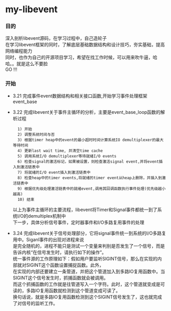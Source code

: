 # my-libevent
### 目的<br>
深入剖析libevent源码，在学习过程中，自己造轮子<br>
在学习libevent框架的同时，了解底层基础数据结构和设计技巧，夯实基础，提高网络编程能力<br>
同时，也作为自己的开源项目学习，希望在找工作时候，可以用来吹牛逼，哈哈。。就是这么不要脸<br>
GO !!! <br>

### 开始<br>
* 3.21    完成事件event数据结构和相关接口函数,开始学习事件处理框架 event_base<br>

* 3.22    完成libevent关于事件主循环的分析，主要是event_base_loop函数的解析过程<br>

        1) 开始
        2) 调整系统时间与否
        3) 根据timer heap中的event的最小超时时间计算系统IO demultiplexer的最大等待时间
        4) 更新last wait time, 并清空time cache
        5) 调用系统I/O demultiplexer等待就绪I/O events
        6) 检查signal的激活标记，如果被设置，则检查激活signal event,并将event插入到激活链表中
        7) 将就绪的I/O event插入到激活链表中
        8) 检查heap中的timer events,将就绪的timer event从heap上删除，并插入到激活链表中
        9) 根据优先级处理激活链表中的就绪event,调用其回调函数执行事件处理(优先级越小越高)
        10) 结束

	以上为事件主循环的主要流程，libevent将Timer和Signal事件都统一到了系统I/O的demultiplex机制中<br>
	下一步，具体分析信号事件，定时器事件和I/O多路复用事件的处理<br>

* 3.24   完成libevent关于信号处理部分，它将signal事件统一到系统的I/O多路复用中。Siganl事件的出现对进程来说<br>
	是完全随机的，进程不能只是测试一个变量来判别是否发生了一个信号，而是告诉内核“在信号发生时，请执行如下的操作”。<br>
 	统一事件源的工作原理如下：假如用户要监听SIGINT信号，那么在实现的内部就对SIGINT这个函数设置捕捉函数。此外，<br>
	在实现的内部还要建立一条管道，并把这个管道加入到多路IO复用函数中。当SIGINT这个信号发生时，抓捕函数就会被调用。<br>
	而这个抓捕函数的工作就是往管道写入一个字符。此时，这个管道就变成是可读的，多路IO复用函数就检测到这个管道变成可读了。<br>
	换句话说，就是多路IO复用函数检测到这个SIGINT信号发生了，这也就完成了对信号的监听工作。
